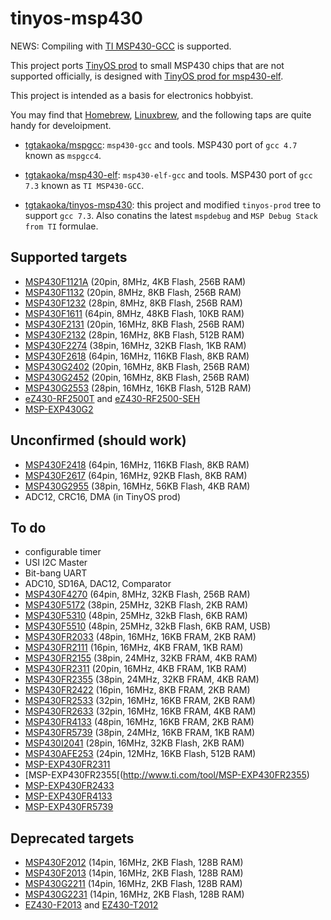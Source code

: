 tinyos-msp430
=============

NEWS: Compiling with [TI MSP430-GCC][] is supported.

This project ports [TinyOS prod][] to small MSP430 chips that are not
supported officially, is designed with [TinyOS prod for msp430-elf][].

This project is intended as a basis for electronics hobbyist.

You may find that [Homebrew][], [Linuxbrew][], and the following taps
are quite handy for develoipment.

- [tgtakaoka/mspgcc][]: `msp430-gcc` and tools. MSP430 port of `gcc
  4.7` known as `mspgcc4`.

- [tgtakaoka/msp430-elf][]: `msp430-elf-gcc` and tools. MSP430 port of
  `gcc 7.3` known as `TI MSP430-GCC`.

- [tgtakaoka/tinyos-msp430][]: this project and modified `tinyos-prod`
  tree to support `gcc 7.3`.  Also conatins the latest `mspdebug` and
  `MSP Debug Stack from TI` formulae.

Supported targets
-----------------

* [MSP430F1121A](http://www.ti.com/product/MSP430F1121A) (20pin, 8MHz, 4KB Flash, 256B RAM)
* [MSP430F1132](http://www.ti.com/product/MSP430F1132) (20pin, 8MHz, 8KB Flash, 256B RAM)
* [MSP430F1232](http://www.ti.com/product/MSP430F1232) (28pin, 8MHz, 8KB Flash, 256B RAM)
* [MSP430F1611](http://www.ti.com/product/MSP430F1611) (64pin, 8MHz, 48KB Flash, 10KB RAM)
* [MSP430F2131](http://www.ti.com/product/MSP430F2131) (20pin, 16MHz, 8KB Flash, 256B RAM)
* [MSP430F2132](http://www.ti.com/product/MSP430F2132) (28pin, 16MHz, 8KB Flash, 512B RAM)
* [MSP430F2274](http://www.ti.com/product/MSP430F2274) (38pin, 16MHz, 32KB Flash, 1KB RAM)
* [MSP430F2618](http://www.ti.com/product/MSP430F2618) (64pin, 16MHz, 116KB Flash, 8KB RAM)
* [MSP430G2402](http://www.ti.com/product/MSP430G2402) (20pin, 16MHz, 8KB Flash, 256B RAM)
* [MSP430G2452](http://www.ti.com/product/MSP430G2452) (20pin, 16MHz, 8KB Flash, 256B RAM)
* [MSP430G2553](http://www.ti.com/product/MSP430G2553) (28pin, 16MHz, 16KB Flash, 512B RAM)
* [eZ430-RF2500T](http://www.ti.com/lit/pdf/slau227) and [eZ430-RF2500-SEH](http://www.ti.com/tool/ez430-rf2500-seh)
* [MSP-EXP430G2](http://www.ti.com/tool/MSP-EXP430G2)

Unconfirmed (should work)
-------------------------
* [MSP430F2418](http://www.ti.com/product/MSP430F2418) (64pin, 16MHz, 116KB Flash, 8KB RAM)
* [MSP430F2617](http://www.ti.com/product/MSP430F2617) (64pin, 16MHz, 92KB Flash, 8KB RAM)
* [MSP430G2955](http://www.ti.com/product/MSP430G2955) (38pin, 16MHz, 56KB Flash, 4KB RAM)
* ADC12, CRC16, DMA (in TinyOS prod)

To do
-----
* configurable timer
* USI I2C Master
* Bit-bang UART
* ADC10, SD16A, DAC12, Comparator
* [MSP430F4270](http://www.ti.com/product/MSP430F4270) (64pin, 8MHz, 32KB Flash, 256B RAM)
* [MSP430F5172](http://www.ti.com/product/MSP430F5172) (38pin, 25MHz, 32KB Flash, 2KB RAM)
* [MSP430F5310](http://www.ti.com/product/MSP430F5310) (48pin, 25MHz, 32kB Flash, 6KB RAM)
* [MSP430F5510](http://www.ti.com/product/MSP430F5510) (48pin, 25MHz, 32kB Flash, 6KB RAM, USB)
* [MSP430FR2033](http://www.ti.com/product/MSP430FR2033) (48pin, 16MHz, 16KB FRAM, 2KB RAM)
* [MSP430FR2111](http://www.ti.com/product/MSP430FR2111) (16pin, 16MHz, 4KB FRAM, 1KB RAM)
* [MSP430FR2155](http://www.ti.com/product/MSP430FR2155) (38pin, 24MHz, 32KB FRAM, 4KB RAM)
* [MSP430FR2311](http://www.ti.com/product/MSP430FR2311) (20pin, 16MHz, 4KB FRAM, 1KB RAM)
* [MSP430FR2355](http://www.ti.com/product/MSP430FR2355) (38pin, 24MHz, 32KB FRAM, 4KB RAM)
* [MSP430FR2422](http://www.ti.com/product/MSP430FR2422) (16pin, 16MHz, 8KB FRAM, 2KB RAM)
* [MSP430FR2533](http://www.ti.com/product/MSP430FR2533) (32pin, 16MHz, 16KB FRAM, 2KB RAM)
* [MSP430FR2633](http://www.ti.com/product/MSP430FR2633) (32pin, 16MHz, 16KB FRAM, 4KB RAM)
* [MSP430FR4133](http://www.ti.com/product/MSP430FR4133) (48pin, 16MHz, 16KB FRAM, 2KB RAM)
* [MSP430FR5739](http://www.ti.com/product/MSP430FR5739) (38pin, 24MHz, 16KB FRAM, 1KB RAM)
* [MSP430I2041](http://www.ti.com/product/MSP430I2041) (28pin, 16MHz, 32KB Flash, 2KB RAM)
* [MSP430AFE253](http://www.ti.com/product/MSP430AFE253) (24pin, 12MHz, 16KB Flash, 512B RAM)
* [MSP-EXP430FR2311](http://www.ti.com/tool/MSP-EXP430FR2311)
* [MSP-EXP430FR2355[(http://www.ti.com/tool/MSP-EXP430FR2355)
* [MSP-EXP430FR2433](http://www.ti.com/tool/MSP-EXP430FR2433)
* [MSP-EXP430FR4133](http://www.ti.com/tool/MSP-EXP430FR4133)
* [MSP-EXP430FR5739](http://www.ti.com/tool/MSP-EXP430FR5739)

Deprecated targets
------------------
* [MSP430F2012](http://www.ti.com/product/MSP430F2012) (14pin, 16MHz, 2KB Flash, 128B RAM)
* [MSP430F2013](http://www.ti.com/product/MSP430F2013) (14pin, 16MHz, 2KB Flash, 128B RAM)
* [MSP430G2211](http://www.ti.com/product/MSP430G2211) (14pin, 16MHz, 2KB Flash, 128B RAM)
* [MSP430G2231](http://www.ti.com/product/MSP430G2231) (14pin, 16MHz, 2KB Flash, 128B RAM)
* [EZ430-F2013](http://www.ti.com/tool/EZ430-F2013) and [EZ430-T2012](http://www.ti.com/tool/EZ430-T2012)

[TI MSP430-GCC]: http://www.ti.com/tool/MSP430-GCC-OPENSOURCE
[TinyOS prod]: https://github.com/tp-freeforall/prod
[TinyOS prod for msp430-elf]: https://github.com/tgtakaoka/tinyos-prod/tree/msp430-elf
[Homebrew]: https://github.com/Homebrew/brew
[Linuxbrew]: https://github.com/Linuxbrew/brew
[tgtakaoka/mspgcc]: https://github.com/tgtakaoka/homebrew-mspgcc
[tgtakaoka/msp430-elf]: https://github.com/tgtakaoka/homebrew-msp430-elf
[tgtakaoka/tinyos-msp430]: https://github.com/tgtakaoka/homebrew-tinyos-msp430